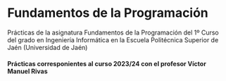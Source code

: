 # Fundamentos de la Programación
Prácticas de la asignatura Fundamentos de la Programación del 1º Curso del grado en Ingeniería Informática en la Escuela Politécnica Superior de Jaén (Universidad de Jaén)
#### Prácticas corresponientes al curso 2023/24 con el profesor Víctor Manuel Rivas
